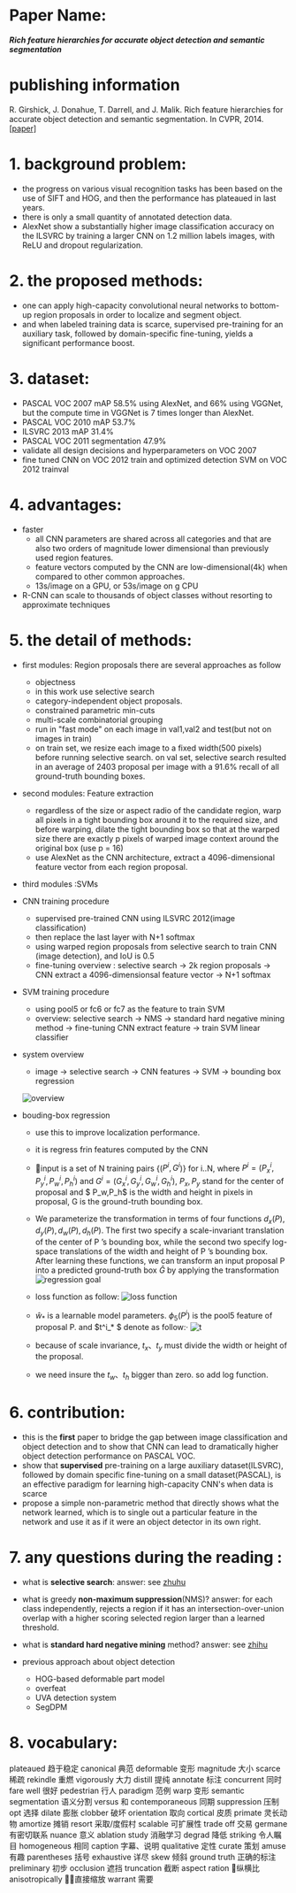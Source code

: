 
# Paper Name:
**_Rich feature hierarchies for accurate object detection and semantic segmentation_**

# publishing information
R. Girshick, J. Donahue, T. Darrell, and J. Malik. Rich feature hierarchies for accurate object detection
and semantic segmentation. In CVPR, 2014.
[[paper]](https://www.cv-foundation.org/openaccess/content_cvpr_2014/html/Girshick_Rich_Feature_Hierarchies_2014_CVPR_paper.html)

# 1. background problem:
  * the progress on various visual recognition tasks has been based on the use of SIFT and HOG, and then the performance has plateaued in last years.
  * there is only a small quantity of annotated detection data.
  * AlexNet show a substantially higher image classification accuracy on the ILSVRC by training a larger CNN on 1.2 million labels images, with ReLU and dropout regularization.

# 2. the proposed methods:
  * one can apply high-capacity convolutional neural networks to bottom-up region proposals in order to localize and segment object.
  * and when labeled training data is scarce, supervised  pre-training for an auxiliary task, followed by domain-specific fine-tuning, yields a significant performance boost.

# 3. dataset:
  * PASCAL VOC 2007 mAP 58.5% using AlexNet, and 66% using VGGNet, but the compute time in VGGNet is 7 times longer than AlexNet.
  * PASCAL VOC 2010 mAP 53.7%
  * ILSVRC 2013 mAP 31.4%
  * PASCAL VOC 2011 segmentation 47.9% 
  * validate all design decisions and hyperparameters on VOC 2007
  * fine tuned CNN on VOC 2012 train and optimized detection SVM on VOC 2012 trainval

# 4. advantages:
  * faster 
    * all CNN parameters are shared across all categories and that are also two orders of magnitude lower dimensional than previously used region features.
    * feature vectors computed by the CNN are low-dimensional(4k) when compared to other common approaches.
    * 13s/image on a GPU, or 53s/image on g CPU
  * R-CNN can scale to thousands of object classes without resorting to approximate techniques

# 5. the detail of methods:
  * first modules: Region proposals there are several approaches as follow
    * objectness
    * in this work use selective search 
    * category-independent object proposals.
    * constrained parametric min-cuts
    * multi-scale combinatorial grouping 
    * run in "fast mode" on each image in val1,val2 and test(but not on images in train)
    * on train set, we resize each image to a fixed width(500 pixels) before running selective search. on val set, selective search resulted in an average of 2403 proposal per image with a 91.6% recall of all ground-truth bounding boxes.

  * second modules: Feature extraction
    * regardless of the size or aspect radio of the candidate region, warp all pixels in a tight bounding box around it to the required size, and before warping, dilate the tight bounding box so that at the warped size there are exactly p pixels of warped image context around the original box (use p = 16)
    * use AlexNet as the CNN architecture, extract a 4096-dimensional feature vector from each region proposal.

  * third modules :SVMs

  * CNN training procedure
    * supervised pre-trained CNN using ILSVRC 2012(image classification)
    * then replace the last layer with N+1 softmax
    * using warped region proposals from selective search to train CNN (image detection), and IoU is 0.5
    * fine-tuning overview : selective search -> 2k region proposals -> CNN extract a 4096-dimensionsal feature vector -> N+1 softmax 
  * SVM training procedure
    * using pool5 or fc6 or fc7 as the feature to train SVM
    * overview: selective search -> NMS -> standard hard negative mining method -> fine-tuning CNN extract feature -> train SVM linear classifier 

  * system overview
    *  image -> selective search -> CNN features -> SVM -> bounding box regression 

    ![overview](../images/R-CNN-overview.jpg)<br/>

  * bouding-box regression
    * use this to improve localization performance.
    * it is regress frin features computed by the CNN
    * input is a set of N training pairs {($P^i , G^i$)} for i..N, where $P^i = (P^i_x, P^i_y, P^i_w, P^i_h)$ and $G^i = (G^i_x, G^i_y, G^i_w, G^i_h)$, $P_x, P_y$ stand for the center of proposal and $ P_w,P_h$ is the width and height in pixels in proposal, G is the ground-truth bounding box. 
    * We parameterize the transformation in terms of four functions $d_x(P), d_y(P), d_w(P), d_h(P)$. The first two specify a scale-invariant translation of the center of P ’s bounding box, while the second two specify log-space translations of the width and height of P ’s bounding box. After learning these functions, we can transform an input proposal P into a predicted ground-truth box $\hat{G}$ by applying the transformation
    ![regression goal](../images/Boundingbox-regression-goal.jpg)<br/>    
    
    * loss function as follow:
    ![loss function](../images/Boundingbox-regression-loss.jpg)<br/>
    * $\hat{w}_*$ is a learnable model parameters.
    $\phi_5(P^i)$ is the pool5 feature of proposal P.
    and $t^i_* $ denote as follow:·
    ![t](../images/Boundingbox-regression-t.jpg)<br/>
    
    * because of scale invariance, $t_x、t_y$ must divide the width or height of the proposal.
    * we need insure the $t_w 、t_h$ bigger than zero. so add log function.

# 6. contribution:
  * this is the **first** paper to bridge the gap between image classification and object detection and to show that CNN can lead to dramatically higher object detection performance on PASCAL VOC.
  * show that **supervised** pre-training on a large auxiliary dataset(ILSVRC), followed by domain specific fine-tuning on a small dataset(PASCAL), is an effective paradigm for learning high-capacity CNN's when data is scarce
  * propose a simple non-parametric method that directly shows what the network learned, which is to single out a particular feature in the network and use it as if it were an object detector in its own right.

# 7. any questions during the reading :
  * what is **selective search**:
    answer: see [zhuhu](https://zhuanlan.zhihu.com/p/27467369)

  * what is greedy **non-maximum suppression**(NMS)?
    answer: for each class independently, rejects a region if it has an intersection-over-union overlap with a higher scoring selected region larger than a learned threshold.

  * what is **standard hard negative mining** method?
    answer: see [zhihu](https://www.zhihu.com/question/46292829)

  * previous approach about object detection
    * HOG-based deformable part model
    * overfeat
    * UVA detection system
    * SegDPM

# 8. vocabulary:
plateaued 趋于稳定
canonical 典范
deformable 变形
magnitude 大小
scarce 稀疏
rekindle 重燃
vigorously 大力
distill 提纯
annotate 标注
concurrent 同时
fare well 很好
pedestrian 行人
paradigm 范例
warp 变形
semantic segmentation 语义分割
versus 和
contemporaneous 同期
suppression 压制
opt 选择
dilate 膨胀
clobber 破坏
orientation 取向
cortical 皮质
primate 灵长动物
amortize 摊销
resort 采取/度假村
scalable 可扩展性
trade off 交易
germane 有密切联系
nuance 意义
ablation study 消融学习
degrad 降低
striking 令人瞩目
homogeneous 相同
caption 字幕、说明
qualitative 定性
curate 策划
amuse 有趣
parentheses 括号
exhaustive 详尽
skew 倾斜
ground truth 正确的标注
preliminary 初步
occlusion 遮挡
truncation 截断
aspect ration 纵横比
anisotropically 直接缩放
warrant 需要
